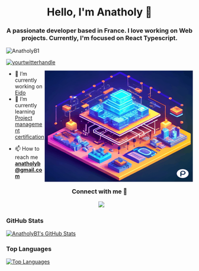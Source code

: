 <!-- Hello, I'm Anatholy -->
<h1 align="center">Hello, I'm Anatholy 👋</h1>

<!-- About Me -->
<h3 align="center">A passionate developer based in France. I love working on Web projects. Currently, I'm focused on React Typescript.</h3>

<!-- Profile views -->
<p align="left"> <img src="https://komarev.com/ghpvc/?username=AnatholyB1&label=Profile%20views&color=0e75b6&style=flat" alt="AnatholyB1" /> </p>

<!-- Twitter badge -->
<p align="left"> <a href="https://twitter.com/Anatholy_B" target="blank"><img src="https://img.shields.io/twitter/follow/Anatholy_B?logo=twitter&style=for-the-badge" alt="yourtwitterhandle" /></a> </p>

<!-- GIF -->
<a target="_blank" align="center">
  <img align="right" height="300" width="400" alt="GIF" src="https://github.com/AnatholyB1/AnatholyB1/blob/main/443433868030201.gif">
</a>

<!-- Work and Learning -->
- 🔭 I’m currently working on [Eido](https://github.com/AnatholyB1/eido)
- 🌱 I’m currently learning [Project management certification](https://www.pm-coaching.org/)

<!-- Contact -->
- 📫 How to reach me **anatholyb@gmail.com**

<!-- Connect with me -->
<h3 align="center">Connect with me 🤝 </h3>
<p align="center">
  <a style="margin-left: 10px;" target="_blank" href="https://www.linkedin.com/in/anatholy-bricon-9333a9190/">
    <img src="https://img.icons8.com/doodle/40/000000/linkedin--v2.png">
  </a>
  <!-- Add other social icons as needed -->
</p>



<!-- GitHub Stats and Top Languages -->
### GitHub Stats
[![AnatholyB1's GitHub Stats](https://github-readme-stats.vercel.app/api?username=AnatholyB1&show_icons=true&count_private=true&theme=radical)](https://github.com/AnatholyB1)
### Top Languages
[![Top Languages](https://github-readme-stats.vercel.app/api/top-langs/?username=AnatholyB1&theme=radical&hide_langs_below=8)](https://github.com/AnatholyB1)

